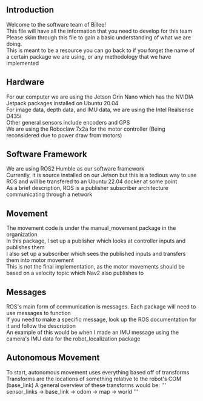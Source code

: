 ## Introduction
Welcome to the software team of Billee!  
This file will have all the information that you need to develop for this team  
Please skim through this file to gain a basic understanding of what we are doing.  
This is meant to be a resource you can go back to if you forget the name of a certain package we are using, or any methodology that we have implemented  

## Hardware
For our computer we are using the Jetson Orin Nano which has the NVIDIA Jetpack packages installed on Ubuntu 20.04  
For image data, depth data, and IMU data, we are using the Intel Realsense D435i  
Other general sensors include encoders and GPS  
We are using the Roboclaw 7x2a for the motor controller (Being reconsidered due to power draw from motors)  

## Software Framework
We are using ROS2 Humble as our software framework  
Currently, it is source installed on our Jetson but this is a tedious way to use ROS and will be transfered to an Ubuntu 22.04 docker at some point  
As a brief description, ROS is a publisher subscriber architecture communicating through a network  

## Movement
The movement code is under the manual_movement package in the organization  
In this package, I set up a publisher which looks at controller inputs and publishes them  
I also set up a subscriber which sees the published inputs and transfers them into motor movement  
This is not the final implementation, as the motor movements should be based on a velocity topic which Nav2 also publishes to  

## Messages
ROS's main form of communication is messages. Each package will need to use messages to function  
If you need to make a specific message, look up the ROS documentation for it and follow the description  
An example of this would be when I made an IMU message using the camera's IMU data for the robot_localization package  

## Autonomous Movement
To start, autonomous movement uses everything based off of transforms
Transforms are the locations of something relative to the robot's COM (base_link)
A general overview of these transforms would be: 
'''
sensor_links -> base_link -> odom -> map -> world
'''
